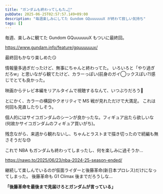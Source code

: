 ```yaml
---
title: "ガンダムも終わってしもた…🏁"
pubDate: 2025-06-25T02:57:57.149+09:00
description: "毎週楽しみにしてた Gundom GQuuuuuuX が終わて寂しい気持ち"
tags: []
---
```


毎週、楽しみに観てた Gundom GQuuuuuuX もついに最終回。

https://www.gundam.info/feature/gquuuuuux/

最終回もかなり楽しめた😏

情報量多過ぎだったけど、無事にちゃんと終わってた。
いろいろと「やり過ぎだろw」と思いながら観てたけど、カラーっぽい(前身のガイ◯ックスぽい?)感じでとても良かった。

映画からテレビ本編をリアルタイムで視聴するなんて、いつぶりだろう🤔

とにかく、カラーの構図やクオリティで MS 戦が見れただけで大満足。
これは何回も見直したりしそう。

個人的にはサイコガンダムのシーンが良かったな。フィギュア出たら欲しいな(何故かサイコガンダムのフィギュア買いがち)。

残念ながら、来週から観れないし、ちゃんとラストまで描き切ったので続編も無さそうだな😓

これで NBA もガンダムも終わってしまったし、何を楽しみに過そうか… 

https://nawo.to/2025/06/23/nba-2024-25-season-ended/

継続して楽しんでいるのが仮面ライダーと後藤革命(新日本プロレス)だけになってしまった。
後藤革命も G1 Climax 後までだろうしな…

**「後藤革命を最後まで見届けろとガンダムが言っている」**